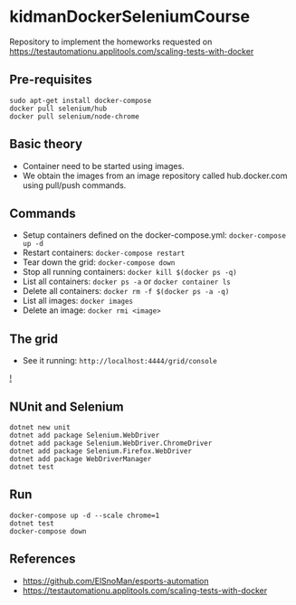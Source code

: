 # kidmanDockerSeleniumCourse
Repository to implement the homeworks requested on https://testautomationu.applitools.com/scaling-tests-with-docker

## Pre-requisites
```
sudo apt-get install docker-compose
docker pull selenium/hub
docker pull selenium/node-chrome
```

## Basic theory
* Container need to be started using images.
* We obtain the images from an image repository called hub.docker.com using pull/push commands.

## Commands
* Setup containers defined on the docker-compose.yml: `docker-compose up -d`
* Restart containers: `docker-compose restart`
* Tear down the grid: `docker-compose down`
* Stop all running containers: `docker kill $(docker ps -q)`
* List all containers: `docker ps -a` or `docker container ls`
* Delete all containers: `docker rm -f $(docker ps -a -q)`
* List all images: `docker images`
* Delete an image: `docker rmi <image>` 

## The grid
* See it running: `http://localhost:4444/grid/console`

[!](img/gridRunning.png)

## NUnit and Selenium
```
dotnet new unit
dotnet add package Selenium.WebDriver
dotnet add package Selenium.WebDriver.ChromeDriver
dotnet add package Selenium.Firefox.WebDriver
dotnet add package WebDriverManager
dotnet test
```

## Run
```
docker-compose up -d --scale chrome=1
dotnet test
docker-compose down
```

## References
* https://github.com/ElSnoMan/esports-automation
* https://testautomationu.applitools.com/scaling-tests-with-docker